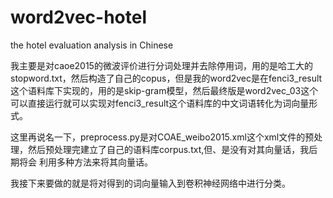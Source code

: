 # word2vec-hotel
the hotel evaluation analysis in Chinese

我主要是对caoe2015的微波评价进行分词处理并去除停用词，用的是哈工大的stopword.txt，然后构造了自己的copus，但是我的word2vec是在fenci3_result
这个语料库下实现的，用的是skip-gram模型，然后最终版是word2vec_03这个可以直接运行就可以实现对fenci3_result这个语料库的中文词语转化为词向量形式。

这里再说名一下，preprocess.py是对COAE_weibo2015.xml这个xml文件的预处理，然后预处理完建立了自己的语料库corpus.txt,但、是没有对其向量话，我后期将会
利用多种方法来将其向量话。


我接下来要做的就是将对得到的词向量输入到卷积神经网络中进行分类。
